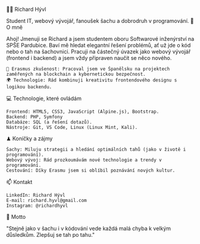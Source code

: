 🧑‍💻 Richard Hývl

Student IT, webový vývojář, fanoušek šachu a dobrodruh v programování.
📖 O mně

Ahoj! Jmenuji se Richard a jsem studentem oboru Softwarové inženýrství na SPŠE Pardubice. Baví mě hledat elegantní řešení problémů, ať už jde o kód nebo o tah na šachovnici. Pracuji na částečný úvazek jako webový vývojář (frontend i backend) a jsem vždy připraven naučit se něco nového.

    🚀 Erasmus zkušenost: Pracoval jsem ve Španělsku na projektech zaměřených na blockchain a kybernetickou bezpečnost.
    🌍 Technologie: Rád kombinuji kreativitu frontendového designu s logikou backendu.

💻 Technologie, které ovládám

    Frontend: HTML5, CSS3, JavaScript (Alpine.js), Bootstrap.
    Backend: PHP, Symfony
    Databáze: SQL (a řešení dotazů).
    Nástroje: Git, VS Code, Linux (Linux Mint, Kali).

♟ Koníčky a zájmy

    Šachy: Miluju strategii a hledání optimálních tahů (jako v životě i programování).
    Webový vývoj: Rád prozkoumávám nové technologie a trendy v programování.
    Cestování: Díky Erasmu jsem si oblíbil poznávání nových kultur.

📫 Kontakt

    LinkedIn: Richard Hývl
    E-mail: richard.hyvl@gmail.com
    Instagram: @richardhyvl

📜 Motto

"Stejně jako v šachu i v kódování vede každá malá chyba k velkým důsledkům. Zlepšuj se tah po tahu."
